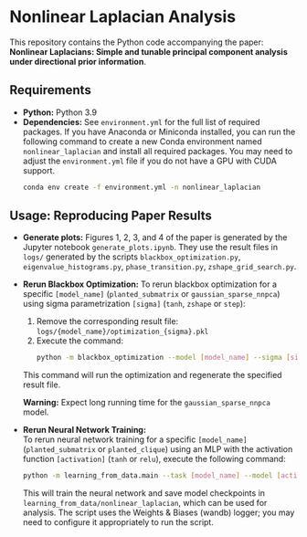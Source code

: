 # Nonlinear Laplacian Analysis

This repository contains the Python code accompanying the paper: **Nonlinear Laplacians: Simple and tunable principal component analysis under directional prior information**.

<!-- The codebase includes implementations for:

* Numerical computation of the critical signal strength $\beta^*(\sigma)$ for the Planted Submatrix and Gaussian Sparse Non-negative PCA models (see `theoretical_analysis/`).
* Identifying optimal $\sigma$ functions using various numerical approaches. For the approach using Neural Network training, see `learning_from_data/`.
* Scripts to reproduce the plots presented in the paper. -->

## Requirements

* **Python:** Python 3.9
* **Dependencies:** See `environment.yml` for the full list of required packages.
If you have Anaconda or Miniconda installed, you can run the following command to  create a new Conda environment named `nonlinear_laplacian`  and install all required packages. You may need to adjust the `environment.yml` file if you do not have a GPU with CUDA support.
    ```bash
    conda env create -f environment.yml -n nonlinear_laplacian
    ```

## Usage: Reproducing Paper Results
* **Generate plots:** Figures 1, 2, 3, and 4 of the paper is generated by the Jupyter notebook `generate_plots.ipynb`. They use the result files in `logs/` generated by the scripts `blackbox_optimization.py`, `eigenvalue_histograms.py`, `phase_transition.py`, `zshape_grid_search.py`. 
* **Rerun Blackbox Optimization:** To rerun blackbox optimization for a specific `[model_name]` (`planted_submatrix` or `gaussian_sparse_nnpca`) using sigma parametrization `[sigma]` (`tanh`, `zshape` or `step`):
    1.  Remove the corresponding result file: `logs/{model_name}/optimization_{sigma}.pkl`
    2.  Execute the command:
        ```bash
        python -m blackbox_optimization --model [model_name] --sigma [sigma]
        ```
    This command will run the optimization and regenerate the specified result file.
    
    **Warning:** Expect long running time for the `gaussian_sparse_nnpca` model.

* **Rerun Neural Network Training:**  
  To rerun neural network training for a specific `[model_name]` (`planted_submatrix` or `planted_clique`) using an MLP with the activation function `[activation]` (`tanh` or `relu`), execute the following command:
  ```bash
  python -m learning_from_data.main --task [model_name] --model [activation]
  ```
  This will train the neural network and save model checkpoints in `learning_from_data/nonlinear_laplacian`, which can be used for analysis. The script uses the Weights & Biases (wandb) logger; you may need to configure it appropriately to run the script.
<!-- * **Rerun grid search for the Z-shaped $\sigma$:** To rerun the script that explore how $\beta^*$ varies with parameters $a,b,c$ for the Z-shaped $\sigma$, for a specific `[model_name]` (`planted_submatrix` or `gaussian_sparse_nnpca`):
    1. Remove the corresponding result files: `logs/{model_name}/c_critical*`.
    2. Ensure the blackbox optimization result file `logs/{model_name}/optimization_zshape.pkl` is available.
    3. Execute the command:
        ```bash
        python -m zshape_grid_search --model [model_name]
        ```
* **Rerun phase transition experiment:** To rerun the script that take the optimized $\sigma$, check how $\lambda_1(\bm{L}), \langle \bm{v}_1(\bm{L}), \bm{x}\rangle$ varies with $\beta$, for a specific `[model_name]` (`planted_submatrix` or `gaussian_sparse_nnpca`) using sigma parametrization `[sigma]` (`tanh`, `zshape` or `step`):
    1. Remove the corresponding result files: `logs/{model_name}/{sigma}_top_eigen_n=2000_N=100.pkl`
    2. Ensure the blackbox optimization result file `logs/{model_name}/optimization_{sigma}.pkl` is available.
    3. Execute the command:
        ```bash
        python -m phase_transition --model [model_name] --sigma [sigma]
        ``` -->
